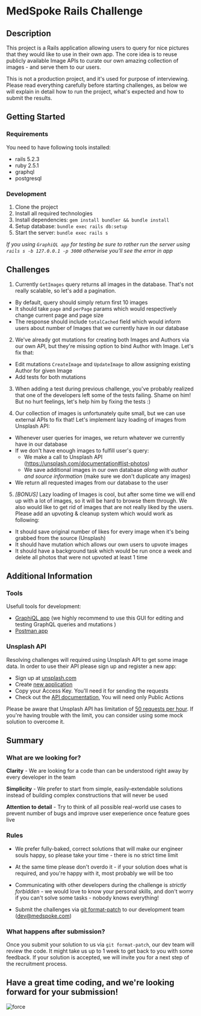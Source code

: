 # MedSpoke Rails Challenge

## Description

This project is a Rails application allowing users to query for nice pictures that they would like to use in their own app. The core idea is to reuse publicly available Image APIs to curate our own amazing collection of images - and serve them to our users.

This is not a production project, and it's used for purpose of interviewing. Please read everything carefully before starting challenges, as below we will explain in detail how to run the project, what's expected and how to submit the results.

## Getting Started

### Requirements

You need to have following tools installed:

- rails 5.2.3
- ruby 2.5.1
- graphql
- postgresql

### Development

1. Clone the project
2. Install all required technologies
3. Install dependencies: ```gem install bundler && bundle install```
4. Setup database: ```bundle exec rails db:setup```
5. Start the server: ```bundle exec rails s```

*If you using `GraphiQL app` for testing be sure to rather run the server using `rails s -b 127.0.0.1 -p 3000` otherwise you'll see the error in app*

## Challenges

1. Currently `GetImages` query returns all images in the database. That's not really scalable, so let's add a pagination.
  * By default, query should simply return first 10 images
  * It should take `page` and `perPage` params which would respectively change current page and page size
  * The response should include `totalCached` field which would inform users about number of Images that we currently have in our database

2. We've already got mutations for creating both Images and Authors via our own API, but they're missing option to bind Author with Image. Let's fix that:
  * Edit mutations `CreateImage` and `UpdateImage` to allow assigning existing Author for given Image
  * Add tests for both mutations

3. When adding a test during previous challenge, you've probably realized that one of the developers left some of the tests failing. Shame on him! But no hurt feelings, let's help him by fixing the tests :)

4. Our collection of images is unfortunately quite small, but we can use external APIs to fix that! Let's implement lazy loading of images from Unsplash API:
  * Whenever user queries for images, we return whatever we currently have in our database
  * If we don't have enough images to fulfill user's query:
    * We make a call to Unsplash API (https://unsplash.com/documentation#list-photos)
    * We save additional images in our own database *along with author and source information* (make sure we don't duplicate any images)
  * We return all requested images from our database to the user

5. *[BONUS]* Lazy loading of Images is cool, but after some time we will end up with a lot of images, so it will be hard to browse them through. We also would like to get rid of images that are not really liked by the users. Please add an upvoting & cleanup system which would work as following:
  * It should save original number of likes for every image when it's being grabbed from the source (Unsplash)
  * It should have mutation which allows our own users to upvote images
  * It should have a background task which would be run once a week and delete all photos that were not upvoted at least 1 time

## Additional Information

### Tools

Usefull tools for development:

- [GraphiQL app](https://electronjs.org/apps/graphiql) (we highly recommend to use this GUI for editing and testing GraphQL queries and mutations )
- [Postman app](https://www.getpostman.com/downloads/)

### Unsplash API

Resolving challenges will required using Unsplash API to get some image data. In order to use their API please sign up and register a new app:

- Sign up at [unsplash.com](https://unsplash.com/)
- Create [new application](https://unsplash.com/oauth/applications)
- Copy your Access Key. You'll need it for sending the requests
- Check out the [API documentation](https://unsplash.com/documentation#schema), You will need only Public Actions

Please be aware that Unsplash API has limitation of [50 requests per hour](https://unsplash.com/documentation#rate-limiting). If you're having trouble with the limit, you can consider using some mock solution to overcome it.

## Summary

### What are we looking for?

**Clarity** - We are looking for a code than can be understood right away by every developer in the team

**Simplicity** - We prefer to start from simple, easily-extendable solutions instead of building complex constructions that will never be used

**Attention to detail** - Try to think of all possible real-world use cases to prevent number of bugs and improve user exeperience once feature goes live

### Rules

* We prefer fully-baked, correct solutions that will make our engineer souls happy, so please take your time - there is no strict time limit

* At the same time please don't overdo it - if your solution does what is required, and you're happy with it, most probably we will be too

* Communicating with other developers during the challenge is *strictly forbidden* - we would love to know your personal skills, and don't worry if you can't solve some tasks - nobody knows everything!

* Submit the challenges via [git format-patch](https://git-scm.com/docs/git-format-patch) to our development team (dev@medspoke.com)

### What happens after submission?

Once you submit your solution to us via `git format-patch`, our dev team will review the code. It might take us up to 1 week to get back to you with some feedback. If your solution is accepted, we will invite you for a next step of the recruitment process.

## Have a great time coding, and we're looking forward for your submission!

![force](https://media.giphy.com/media/l49JHz7kJvl6MCj3G/giphy.gif)